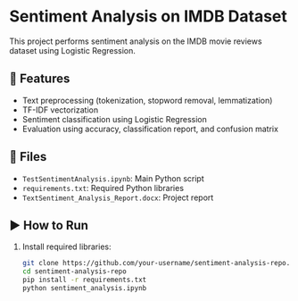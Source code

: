 # Sentiment Analysis on IMDB Dataset

This project performs sentiment analysis on the IMDB movie reviews dataset using Logistic Regression.

## 📌 Features
- Text preprocessing (tokenization, stopword removal, lemmatization)
- TF-IDF vectorization
- Sentiment classification using Logistic Regression
- Evaluation using accuracy, classification report, and confusion matrix

## 📁 Files
- `TestSentimentAnalysis.ipynb`: Main Python script
- `requirements.txt`: Required Python libraries
- `TextSentiment_Analysis_Report.docx`: Project report

## ▶️ How to Run
1. Install required libraries:
   ```bash
   git clone https://github.com/your-username/sentiment-analysis-repo.git
   cd sentiment-analysis-repo
   pip install -r requirements.txt
   python sentiment_analysis.ipynb
